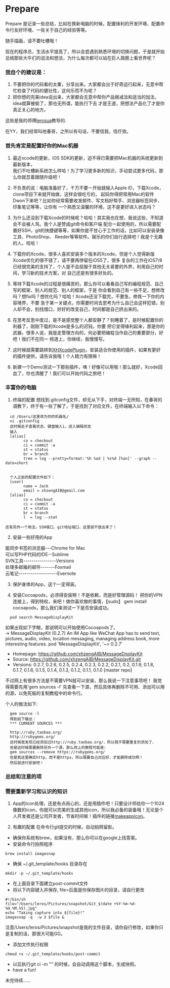 Prepare
=======

Prepare 是记录一些总结，比如在换新电脑的时候，配置锋利的开发环境、配置命令行友好环境、一些关于自己的经验等等。

随手描画，请不要吐槽哦！

现在的程序员，生活水平提高了，所以会尝遇到熟悉环境的切换问题，于是就开始总结那些大牛们的说法和想法，为什么每次都可以站在巨人肩膀上看世界呢？       

### 我自个的建议是：
1. 不要把你的代码看的太重，分享出来。大家都会出于好奇运行起来，无意中帮忙检查了代码的健壮性，这何乐而不为呢？                      
2. 把你想的完美idea说出来，大家都会无意中帮你产品做减法和适当的加法，idea就算被偷了，那也无所谓，能执行下去         才是王道，把想法产品化了才是你真正关心的地方。

这些是我的师傅[lerosua](https://github.com/lerosua)教导的.

在YY，我们经常叫他春哥，之所以有句话，不要信我，信疗效。

### 首先肯定是配置好你的Mac机器
1. 最近xcode的更新，iOS SDK的更新，迫不得已需要把Mac机器的系统更新到最新版本，         
我们不吐槽新系统怎么样哈！为了学习更多新的知识，手动尝试更多代码，那么你就忍着跟随升级吧！

2. 不负责的说：电脑准备好了，千万不要一开始就输入Apple ID，下载Xcode，clone项目下来就开始做，这样会很吃亏的，      起码你得把常用Mac的软件Dwon下来吧？比如你经常需要收发邮件、写文档好帮手、浏览器标签同步、印象笔记等等，让你有        一个熟悉又温馨的环境，这不是更好进入状态吗？                

3. 为什么还没到下载Xcode的时候呢？哈哈！其实我也在想，我说这些，不知道会不会被人骂。我个人是赞成git命令和客户端     配合一起使用的，所以需要配置好SSH，git的快捷键等等，如果你是不甘心于工作的话，比如可以安装录像工具、PhotoShop、      Reeder等等软件。娱乐的你们自行选择吧！我是个无趣的人。哈哈！             

4. 下载你的Xcode，很多人喜欢安装多个版本的Xcode，但是个人觉得新版Xcode优化的很不错了，请不要再停留在iOS5了，很多     复杂的工作在iOS7/8已经很完美的支持了，个人是不会屈服于其他无关紧要的外界，利用自己的时间，学习新的技术方案，对       自己还是有很多好处的。

5. 等待下载Xcode的过程是很痛苦的，那么你可以看看自己写的编程规范、自己写的框架、别人的规范、别人的框架，于是         你会看到自己有一些不足，想修改吗？想fix吗？想优化吗？哈哈！Xcode还没下载完，不要急，修炼一下你的内容境界，不要       急于某一关键点，你需要时间去思考为什么自己会这样犯错，别人却不会，别找借口，好好的改变自己，时间都是自己挤出来的。                 
6. 在思考反思中度过，是不是感觉整个人都安静了？别睡着了，是时候配置你的利器了，刚刚下载的Xcode是多么的迟钝，你要    把它变得锋利起来，那是你的武器，很多人说，我是走管理方向的，何必要把编程当作自己的重要部分，好吧！我们不在同一       频道上，你继续，我慢慢写。

7. 这时候就需要跳转到[XHXcodePlugin](https://github.com/xhzengAIB/XHXcodePlugin)，安装适合你使用的插件，如果有更好的插件提供，请告诉我哦！个人精力有限嘛！

8. 新建一个Demo测试一下那些插件，咦！好像可以用哦！那么就好，Xcode回血了，你也清醒了！我们可以开始代码之旅吧！

### 丰富你的电脑

1. 终端的配置
想找到.gitconfig文件，却无从下手，对终端一无所知，在春哥的调教下，终于有一些了解了，于是找到了对应文件，在终端输入以下命令：
````objc
  cd /Users/这里改为你的机器名/
  vi .gitconfig
  这时候处于查看状态，键盘输入i，进入编辑状态
  插入
  [alias]
        co = checkout
        ci = commit -a
        st = status
        br = branch
        tree = log --pretty=format:'%h %ad | %s%d [%an]' --graph --date=short


  个人之前的配置文件如下：
  [user]
        name = Jack
        email = xhzengAIB@gmail.com
  [alias]
        co = checkout
        ci = commit -a
        st = status
        br = branch
        l  = log --stat

还有另外一个用法，SSH端口、git地址端口，这里就不放出来了！
````

2. 安装一些好用的App

能同步书签的浏览器---Chrome for Mac                    
可以写PHP代码的IDE--Sublime                    
SVN工具----------------Versions                    
处理多邮箱的邮件-------Foxmail             
云笔记-------------------Evernote
                    
3. 保护身体的App，这个一定得装。

4. 安装Cocoapods，必须得安装啊！不是依赖，而是好管理源码！
把你的VPN连接上，得到特权，来吧！做你喜欢做的事情，【sudo】 gem install cocoapods，那么我们来测试一下是否安装成功。
````objc
  pod search MessageDisplayKit
````
如果出现如下字眼，那说明可以开始使用Cocoapods了。                             
-> MessageDisplayKit (0.2.7)
   An IM App like WeChat App has to send text, pictures, audio, video, location
   messaging, managing address book, more interesting features.
   pod 'MessageDisplayKit', '~> 0.2.7'
   - Homepage: https://github.com/xhzengAIB/MessageDisplayKit
   - Source:   https://github.com/xhzengAIB/MessageDisplayKit.git
   - Versions: 0.2.7, 0.2.6, 0.2.5, 0.2.4, 0.2.3, 0.2.2, 0.2.1, 0.2, 0.1.9, 0.1.8,
   0.1.7, 0.1.6, 0.1.5, 0.1.4, 0.1.3, 0.1.2, 0.1.1, 0.1.0 [master repo]

不过网上有很多方法是不需要VPN就可以安装，那么我说一下注意事项吧！
我觉得需要先用'gem sources -l' 先查看一下源，然后具体再删除不可用、添加可以用的源，以免死板的复制教程中的命令行。

个人的做法如下:
````objc
  gem source -l
  得到如下输出：
  *** CURRENT SOURCES ***

  http://ruby.taobao.org/
  http://rubygems.org/
  这时候我发现已经添加过http://ruby.taobao.org/，所以我不需要重复的添加了，
  但是这时候需要删除另外一个源，那么网上的教程可能是:
  gem sources --remove https://rubygems.org/
  但是我这里确实http，而不是https，所以需要自己对应好，才能删除成功啊！
  然后就进行安装吧！

````

### 总结和注意的项

### 需要重新学习和认识的知识

1. App的icon处理，还是有点闹心的，还是用插件吧！只要设计师给你一个1024像数的icon，你就可以完美的生成其他icon，所以我必备的装备哦！无论是个人开发者还是公司开发者，节省时间嘛！插件的链接[makeappicon](http://makeappicon.com/)。

2. 有趣的配置
在命令行git提交的时候，自动拍照留影。

- 确保你系统有brew，如果没有，那么你可以在google上找答案。
- 安装命令行拍照程序
```
brew install imagesnap
```
- 确保 ~/.git_template/hooks 目录存在
```
mkdir -p ~/.git_template/hooks
```
- 在上面目录下面建立post-commit文件
- 将以下内容键入并保存, file=后面是你保存图片的目录，请自行更改
```
#!/bin/sh
file="/Users/leros/Pictures/snapshot/Git_$(date +%Y-%m-%d-%H.%M.%S).jpg"
echo "Taking capture into ${file}!"
imagesnap -q  -w 3 $file &
```
注意/Users/leros/Pictures/snapshot是我的文件目录，请你自行修改，如果你只是复制的话，那很大可能GG。
- 添加文件执行权限
```
chmod +x ~/.git_template/hooks/post-commit
```
- 以后执行git ci -m "" 的时候，会自动调用这个脚本，生成快照。
- have a fun!

                  
未完待续......
